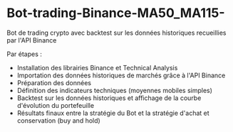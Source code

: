 # Bot-trading-Binance-MA50_MA115-

Bot de trading crypto avec backtest sur les données historiques recueillies par l'API Binance

Par étapes : 
- Installation des librairies Binance et Technical Analysis
- Importation des données historiques de marchés grâce à l'API Binance
- Préparation des données
- Définition des indicateurs techniques (moyennes mobiles simples)
- Backtest sur les données historiques et affichage de la courbe d'évolution du portefeuille
- Résultats finaux entre la stratégie du Bot et la stratégie d'achat et conservation (buy and hold)
